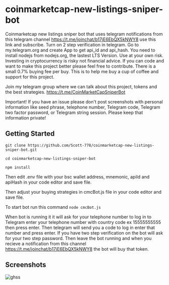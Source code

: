 # coinmarketcap-new-listings-sniper-bot
Coinmarketcap new listings sniper bot that uses 
telegram notifications from this telegram channel
https://t.me/joinchat/b17jE6EbQX5kNWY8 use this link and subscribe.
Turn on 2 step verification in telegram.
Go to my.telegram.org and create App to get api_id and api_hash.
You need to install nodejs from nodejs.org, the lastest LTS Version. 
Use at your own risk. Investing in cryptocurrency is risky not financial advice.
If you can code and want to make this project better please feel free to contribute.
There is a small 0.7% buying fee per buy. This is to help me buy a cup of coffee and support for this project. 

Join my telegram group where we can talk about this project, tokens and the best strategies. https://t.me/CoinMarketCapSniperBot

Important! 
If you have an issue please don't post screenshots with personal information like seed phrase, telephone number, Telegram code, Telegram two factor password, or Telegram string session. Please keep that information private!

## Getting Started
```
git clone https://github.com/Scott-778/coinmarketcap-new-listings-sniper-bot.git
```
```
cd coinmarketcap-new-listings-sniper-bot
```
```
npm install
```
Then edit .env file with your bsc wallet address, mnemonic, apiId and apiHash in your code editor and save file.

Then adjust your buying strategies in cmcBot.js file in your code editor and save file.

To start bot run this command
`node cmcBot.js`

When bot is running it it will ask for your telephone number to log in to Telegram enter your telephone number with country code ex 15555555555 then press enter. Then telegram will send you a code to log in enter that number and press enter. If you have two step verification on the bot will ask for your two step password. Then leave the bot running and when you recieve a notification from this channel https://t.me/joinchat/b17jE6EbQX5kNWY8 the bot will buy that token.

## Screenshots

![ghss](https://user-images.githubusercontent.com/91510798/154157680-404912c0-ab75-4cd1-b49f-1e740761ed79.png)


